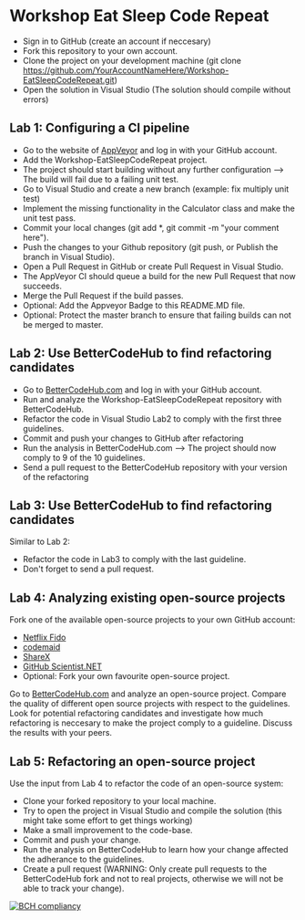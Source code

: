 # Workshop Eat Sleep Code Repeat
* Sign in to GitHub (create an account if neccesary)
* Fork this repository to your own account.
* Clone the project on your development machine (git clone https://github.com/YourAccountNameHere/Workshop-EatSleepCodeRepeat.git)
* Open the solution in Visual Studio (The solution should compile without errors)

## Lab 1: Configuring a CI pipeline

* Go to the website of [AppVeyor](https://appveyor.com) and log in with your GitHub account.
* Add the Workshop-EatSleepCodeRepeat project.
* The project should start building without any further configuration --> The build will fail due to a failing unit test.
* Go to Visual Studio and create a new branch (example: fix multiply unit test)
* Implement the missing functionality in the Calculator class and make the unit test pass.
* Commit your local changes (git add *, git commit -m "your comment here").
* Push the changes to your Github repository (git push, or Publish the branch in Visual Studio).
* Open a Pull Request in GitHub or create Pull Request in Visual Studio. 
* The AppVeyor CI should queue a build for the new Pull Request that now succeeds.
* Merge the Pull Request if the build passes.
* Optional: Add the Appveyor Badge to this README.MD file.
* Optional: Protect the master branch to ensure that failing builds can not be merged to master.


## Lab 2: Use BetterCodeHub to find refactoring candidates
* Go to [BetterCodeHub.com](https://bettercodehub.com) and log in with your GitHub account.
* Run and analyze the Workshop-EatSleepCodeRepeat repository with BetterCodeHub.
* Refactor the code in Visual Studio Lab2 to comply with the first three guidelines.
* Commit and push your changes to GitHub after refactoring
* Run the analysis in BetterCodeHub.com --> The project should now comply to 9 of the 10 guidelines.
* Send a pull request to the BetterCodeHub repository with your version of the refactoring

## Lab 3: Use BetterCodeHub to find refactoring candidates
Similar to Lab 2:
* Refactor the code in Lab3 to comply with the last guideline.
* Don't forget to send a pull request.

## Lab 4: Analyzing existing open-source projects
Fork one of the available open-source projects to your own GitHub account:
* [Netflix Fido](https://github.com/BetterCodeHub/Fido)
* [codemaid](https://github.com/BetterCodeHub/codemaid)
* [ShareX](https://github.com/BetterCodeHub/ShareX)
* [GitHub Scientist.NET](https://github.com/BetterCodeHub/Scientist.net)
* Optional: Fork your own favourite open-source project.

Go to [BetterCodeHub.com](https://bettercodehub.com) and analyze an open-source project.
Compare the quality of different open source projects with respect to the guidelines.
Look for potential refactoring candidates and investigate how much refactoring is neccesary to make the project comply to a guideline.
Discuss the results with your peers.

## Lab 5: Refactoring an open-source project

Use the input from Lab 4 to refactor the code of an open-source system:
* Clone your forked repository to your local machine.
* Try to open the project in Visual Studio and compile the solution (this might take some effort to get things working)
* Make a small improvement to the code-base.
* Commit and push your change.
* Run the analysis on BetterCodeHub to learn how your change affected the adherance to the guidelines.
* Create a pull request (WARNING: Only create pull requests to the BetterCodeHub fork and not to real projects, otherwise we will not be able to track your change).


[![BCH compliancy](http://bettercodehub.com/edge/badge/ivoraedts/Workshop-EatSleepCodeRepeat)](https://bettercodehub.com) 
